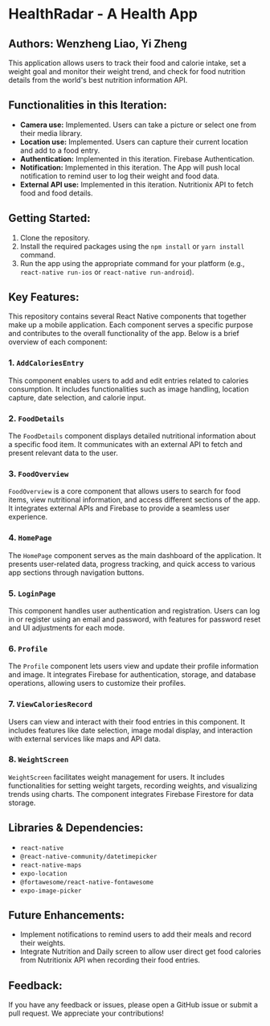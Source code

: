 # HealthRadar - A Health App
## Authors: Wenzheng Liao, Yi Zheng
This application allows users to track their food and calorie intake, set a weight goal and monitor their weight trend, and check for food nutrition details from the world's best nutrition information API.

## Functionalities in this Iteration:

- **Camera use:** Implemented. Users can take a picture or select one from their media library.
- **Location use:** Implemented. Users can capture their current location and add to a food entry.
- **Authentication:** Implemented in this iteration. Firebase Authentication.
- **Notification:** Implemented in this iteration. The App will push local notification to remind user to log their weight and food data.
- **External API use:** Implemented in this iteration. Nutritionix API to fetch food and food details.

## Getting Started:

1. Clone the repository.
2. Install the required packages using the `npm install` or `yarn install` command.
3. Run the app using the appropriate command for your platform (e.g., `react-native run-ios` or `react-native run-android`).

## Key Features:
This repository contains several React Native components that together make up a mobile application. Each component serves a specific purpose and contributes to the overall functionality of the app. Below is a brief overview of each component:

### 1. `AddCaloriesEntry`
This component enables users to add and edit entries related to calories consumption. It includes functionalities such as image handling, location capture, date selection, and calorie input.

### 2. `FoodDetails`
The `FoodDetails` component displays detailed nutritional information about a specific food item. It communicates with an external API to fetch and present relevant data to the user.

### 3. `FoodOverview`
`FoodOverview` is a core component that allows users to search for food items, view nutritional information, and access different sections of the app. It integrates external APIs and Firebase to provide a seamless user experience.

### 4. `HomePage`
The `HomePage` component serves as the main dashboard of the application. It presents user-related data, progress tracking, and quick access to various app sections through navigation buttons.

### 5. `LoginPage`
This component handles user authentication and registration. Users can log in or register using an email and password, with features for password reset and UI adjustments for each mode.

### 6. `Profile`
The `Profile` component lets users view and update their profile information and image. It integrates Firebase for authentication, storage, and database operations, allowing users to customize their profiles.

### 7. `ViewCaloriesRecord`
Users can view and interact with their food entries in this component. It includes features like date selection, image modal display, and interaction with external services like maps and API data.

### 8. `WeightScreen`
`WeightScreen` facilitates weight management for users. It includes functionalities for setting weight targets, recording weights, and visualizing trends using charts. The component integrates Firebase Firestore for data storage.

## Libraries & Dependencies:

- `react-native`
- `@react-native-community/datetimepicker`
- `react-native-maps`
- `expo-location`
- `@fortawesome/react-native-fontawesome`
- `expo-image-picker`

## Future Enhancements:

- Implement notifications to remind users to add their meals and record their weights.
- Integrate Nutrition and Daily screen to allow user direct get food calories from Nutritionix API when recording their food entries.

## Feedback:
If you have any feedback or issues, please open a GitHub issue or submit a pull request. We appreciate your contributions!